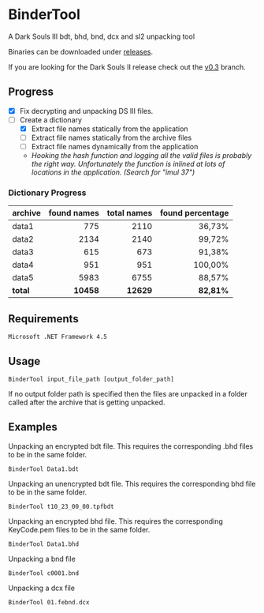 # BinderTool
A Dark Souls III bdt, bhd, bnd, dcx and sl2 unpacking tool

Binaries can be downloaded under [releases](https://github.com/Atvaark/BinderTool/releases).

If you are looking for the Dark Souls II release check out the [v0.3](https://github.com/Atvaark/BinderTool/tree/v0.3) branch.

## Progress
- [X] Fix decrypting and unpacking DS III files.
- [ ] Create a dictionary
  - [x] Extract file names statically from the application
  - [ ] Extract file names statically from the archive files
  - [ ] Extract file names dynamically from the application
  - *Hooking the hash function and logging all the valid files is probably the right way. Unfortunately the function is inlined at lots of locations in the application. (Search for "imul 37")* 

### Dictionary Progress

| archive   | found names | total names | found percentage |
| :---      | ---:        | ---:        | ---:             |
| data1     |         775 |        2110 |           36,73% |
| data2     |        2134 |        2140 |           99,72% |
| data3     |         615 |         673 |           91,38% |
| data4     |         951 |         951 |          100,00% |
| data5     |        5983 |        6755 |           88,57% |
| **total** |   **10458** |   **12629** |       **82,81%** |

## Requirements
```
Microsoft .NET Framework 4.5
```

## Usage
```
BinderTool input_file_path [output_folder_path]
```
If no output folder path is specified then the files are unpacked in a folder called after the archive that is getting unpacked.

## Examples

Unpacking an encrypted bdt file. This requires the corresponding .bhd files to be in the same folder.
```
BinderTool Data1.bdt
```

Unpacking an unencrypted bdt file. This requires the corresponding bhd file to be in the same folder.
```
BinderTool t10_23_00_00.tpfbdt
```

Unpacking an encrypted bhd file. This requires the corresponding KeyCode.pem files to be in the same folder.
```
BinderTool Data1.bhd
```

Unpacking a bnd file
```
BinderTool c0001.bnd
```

Unpacking a dcx file
```
BinderTool 01.febnd.dcx
```
